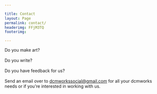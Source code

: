 ```yaml
---

title: Contact
layout: Page
permalink: contact/
headerimg: FFjM3TQ
footerimg: 

---
```


Do you make art?
<br /><br />
Do you write?
<br /><br />
Do you have feedback for us?
<br /><br />
Send an email over to dcmworkssocial@gmail.com for all your dcmworks needs or if you're interested in working with us.